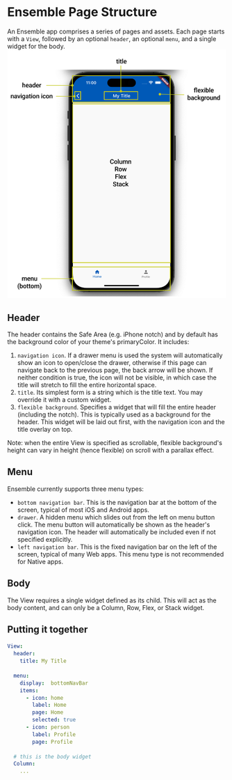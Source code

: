 # Ensemble Page Structure

An Ensemble app comprises a series of pages and assets. Each page starts with a `View`, followed by an optional `header`, an optional `menu`, and a single widget for the body.
<img src="/images/page_structure_0.png" alt="Page Skeleton" />

## Header
The header contains the Safe Area (e.g. iPhone notch) and by default has the background color of your theme's primaryColor. It includes:
1. `navigation icon`. If a drawer menu is used the system will automatically show an icon to open/close the drawer, otherwise if this page can navigate back to the previous page, the back arrow will be shown. If neither condition is true, the icon will not be visible, in which case the title will stretch to fill the entire horizontal space.  
2. `title`. Its simplest form is a string which is the title text. You may override it with a custom widget.
3. `flexible background`. Specifies a widget that will fill the entire header (including the notch). This is typically used as a background for the header. This widget will be laid out first, with the navigation icon and the title overlay on top.

Note: when the entire View is specified as scrollable, flexible background's height can vary in height (hence flexible) on scroll with a parallax effect.

## Menu
Ensemble currently supports three menu types:
* `bottom navigation bar`. This is the navigation bar at the bottom of the screen, typical of most iOS and Android apps.
* `drawer`. A hidden menu which slides out from the left on menu button click. The menu button will automatically be shown as the header's navigation icon. The header will automatically be included even if not specified explicitly.
* `left navigation bar`. This is the fixed navigation bar on the left of the screen, typical of many Web apps. This menu type is not recommended for Native apps.

## Body
The View requires a single widget defined as its child. This will act as the body content, and can only be a Column, Row, Flex, or Stack widget.

## Putting it together
```yaml
View:
  header:
    title: My Title
    
  menu:
    display:  bottomNavBar
    items:
      - icon: home
        label: Home
        page: Home
        selected: true
      - icon: person
        label: Profile
        page: Profile
  
  # this is the body widget   
  Column:
    ...
```